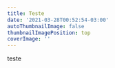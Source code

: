 ```yaml
---
title: Teste
date: '2021-03-28T00:52:54-03:00'
autoThumbnailImage: false
thumbnailImagePosition: top
coverImage: ''
---
```

teste
